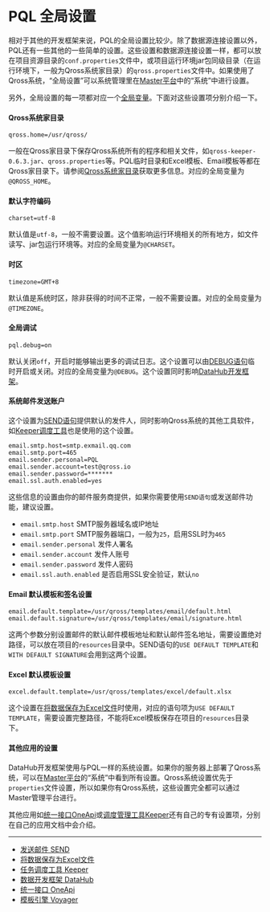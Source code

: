 # PQL 全局设置
相对于其他的开发框架来说，PQL的全局设置比较少。除了数据源连接设置以外，PQL还有一些其他的一些简单的设置。这些设置和数据源连接设置一样，都可以放在项目资源目录的`conf.properties`文件中，或项目运行环境jar包同级目录（在运行环境下，一般为Qross系统家目录）的`qross.properties`文件中。如果使用了Qross系统，“全局设置”可以系统管理里在[Master平台](/doc/master/overview)中的“系统”中进行设置。

另外，全局设置的每一项都对应一个[全局变量](/doc/pql/global)。下面对这些设置项分别介绍一下。

#### Qross系统家目录
```
qross.home=/usr/qross/
```
一般在Qross家目录下保存Qross系统所有的程序和相关文件，如`qross-keeper-0.6.3.jar`、`qross.properties`等。PQL临时目录和Excel模板、Email模板等都在Qross家目录下。请参阅[Qross系统家目录](/doc/qross/home)获取更多信息。对应的全局变量为`@QROSS_HOME`。

#### 默认字符编码
```
charset=utf-8
```
默认值是`utf-8`，一般不需要设置。这个值影响运行环境相关的所有地方，如文件读写、jar包运行环境等。对应的全局变量为`@CHARSET`。

#### 时区
```
timezone=GMT+8
```
默认值是系统时区，除非获得的时间不正常，一般不需要设置。对应的全局变量为`@TIMEZONE`。

#### 全局调试
```
pql.debug=on
```
默认关闭`off`，开启时能够输出更多的调试日志。这个设置可以由[DEBUG语句](/doc/pql/debug)临时开启或关闭。对应的全局变量为`@DEBUG`。这个设置同时影响[DataHub开发框架](/doc/datahub/overview)。

#### 系统邮件发送账户
这个设置为[SEND语句](/doc/pql/send)提供默认的发件人，同时影响Qross系统的其他工具软件，如[Keeper调度工具](/doc/keeper/overview)也是使用的这个设置。
```
email.smtp.host=smtp.exmail.qq.com
email.smtp.port=465
email.sender.personal=PQL
email.sender.account=test@qross.io
email.sender.password=*******
email.ssl.auth.enabled=yes
```
这些信息的设置由你的邮件服务商提供，如果你需要使用`SEND语句`或发送邮件功能，建议设置。
* `email.smtp.host` SMTP服务器域名或IP地址
* `email.smtp.port` SMTP服务器端口，一般为`25`，启用SSL时为`465`
* `email.sender.personal` 发件人署名
* `email.sender.account` 发件人账号
* `email.sender.password` 发件人密码
* `email.ssl.auth.enabled` 是否启用SSL安全验证，默认`no`

#### Email 默认模板和签名设置
```
email.default.template=/usr/qross/templates/email/default.html
email.default.signature=/usr/qross/templates/email/signature.html
```
这两个参数分别设置邮件的默认邮件模板地址和默认邮件签名地址，需要设置绝对路径，可以放在项目的`resources`目录中。SEND语句的`USE DEFAULT TEMPLATE`和`WITH DEFAULT SIGNATURE`会用到这两个设置。

#### Excel 默认模板设置
```
excel.default.template=/usr/qross/templates/excel/default.xlsx
```
这个设置在[将数据保存为Excel文件](/doc/pql/excel)时使用，对应的语句项为`USE DEFAULT TEMPLATE`，需要设置完整路径，不能将Excel模板保存在项目的`resources`目录下。

  
#### 其他应用的设置
DataHub开发框架使用与PQL一样的系统设置。如果你的服务器上部署了Qross系统，可以在[Master平台](/doc/master/overview)的“系统”中看到所有设置。Qross系统设置优先于`properties`文件设置，所以如果你有Qross系统，这些设置完全都可以通过Master管理平台进行。

其他应用如[统一接口OneApi](/doc/oneapi/overview)或[调度管理工具Keeper](/doc/keeper/overview)还有自己的专有设置项，分别在自己的应用文档中会介绍。

---
* [发送邮件 SEND](/doc/pql/send)
* [将数据保存为Excel文件](/doc/pql/excel)
* [任务调度工具 Keeper](/doc/worker/overview)
* [数据开发框架 DataHub](/doc/datahub/overview)
* [统一接口 OneApi](/doc/oneapi/overview)
* [模板引擎 Voyager](/doc/voyager/overview)